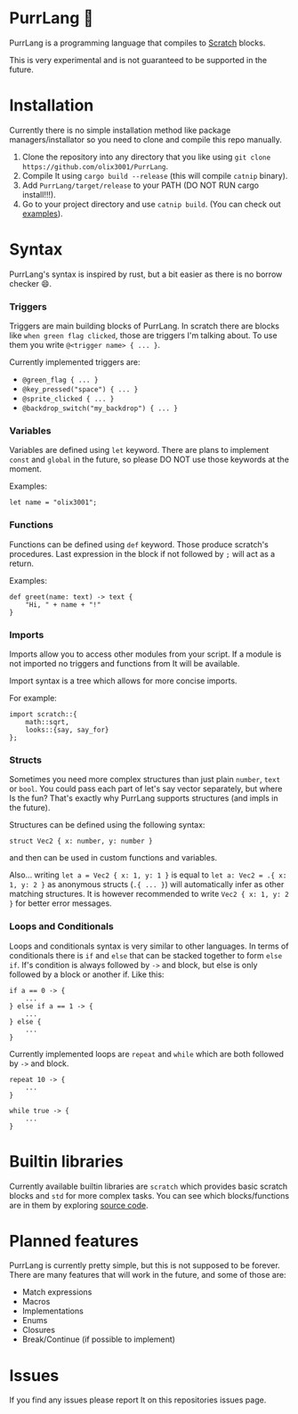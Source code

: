# PurrLang :rocket:
PurrLang is a programming language that compiles to [Scratch](https://scratch.mit.edu/) blocks.

This is very experimental and is not guaranteed to be supported in the future.

# Installation
Currently there is no simple installation method like package managers/installator so
you need to clone and compile this repo manually.

1. Clone the repository into any directory that you like using
`git clone https://github.com/olix3001/PurrLang`.
2. Compile It using `cargo build --release` (this will compile `catnip` binary).
3. Add `PurrLang/target/release` to your PATH (DO NOT RUN cargo install!!!).
4. Go to your project directory and use `catnip build`. (You can check out [examples](./examples)).

# Syntax
PurrLang's syntax is inspired by rust, but a bit easier as there is no borrow checker :smile:.

### Triggers
Triggers are main building blocks of PurrLang. In scratch there are blocks like `when green flag clicked`,
those are triggers I'm talking about. To use them you write `@<trigger name> { ... }`.

Currently implemented triggers are:
- `@green_flag { ... }`
- `@key_pressed("space") { ... }`
- `@sprite_clicked { ... }`
- `@backdrop_switch("my_backdrop") { ... }`

### Variables
Variables are defined using `let` keyword. There are plans to implement `const` and `global` in the future, so
please DO NOT use those keywords at the moment.

Examples:
```
let name = "olix3001";
```

### Functions
Functions can be defined using `def` keyword. Those produce scratch's procedures.
Last expression in the block if not followed by `;` will act as a return.

Examples:
```
def greet(name: text) -> text {
    "Hi, " + name + "!"
}
```

### Imports
Imports allow you to access other modules from your script.
If a module is not imported no triggers and functions from It will be available.

Import syntax is a tree which allows for more concise imports.

For example:
```
import scratch::{
    math::sqrt, 
    looks::{say, say_for}
};
```

### Structs
Sometimes you need more complex structures than just plain `number`, `text` or `bool`.
You could pass each part of let's say vector separately, but where Is the fun?
That's exactly why PurrLang supports structures (and impls in the future).

Structures can be defined using the following syntax:
```
struct Vec2 { x: number, y: number }
```

and then can be used in custom functions and variables.

Also... writing `let a = Vec2 { x: 1, y: 1 }` is equal to `let a: Vec2 = .{ x: 1, y: 2 }` as
anonymous structs (`.{ ... }`) will automatically infer as other matching structures.
It is however recommended to write `Vec2 { x: 1, y: 2 }` for better error messages.

### Loops and Conditionals
Loops and conditionals syntax is very similar to other languages.
In terms of conditionals there is `if` and `else` that can be stacked together to form `else if`.
If's condition is always followed by `->` and block, but else is only followed by a block or another if.
Like this:
```
if a == 0 -> {
    ...
} else if a == 1 -> {
    ...
} else {
    ...
}
```

Currently implemented loops are `repeat` and `while` which are both followed by `->` and block.

```
repeat 10 -> {
    ...
}

while true -> {
    ...
}
```

# Builtin libraries
Currently available builtin libraries are `scratch` which provides basic scratch blocks and `std` for
more complex tasks. You can see which blocks/functions are in them by exploring [source code](./libraries).

# Planned features
PurrLang is currently pretty simple, but this is not supposed to be forever.
There are many features that will work in the future, and some of those are:

- Match expressions
- Macros
- Implementations
- Enums
- Closures
- Break/Continue (if possible to implement)

# Issues
If you find any issues please report It on this repositories issues page.
